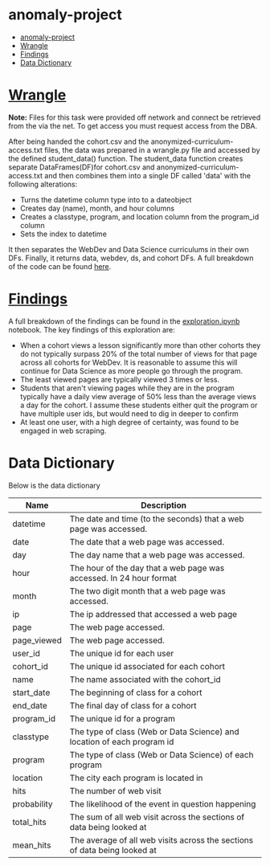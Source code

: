 # anomaly-project
- [anomaly-project](#anomaly-project)
- [Wrangle](#wrangle)
- [Findings](#findings)
- [Data Dictionary](#data-dictionary)


# [Wrangle](https://github.com/datastraine/anomaly-project/blob/main/wrangle.py)
**Note:** Files for this task were provided off network and connect be retrieved from the via the net. To get access you must request access from the DBA.

After being handed the cohort.csv and the anonymized-curriculum-access.txt files, the data was prepared in a wrangle.py file and accessed by the defined student_data() function. The student_data function creates separate DataFrames(DF)for cohort.csv and anonymized-curriculum-access.txt and then combines them into a single DF called 'data' with the following alterations:
    
  * Turns the datetime column type into to a dateobject
  * Creates day (name), month, and hour columns
  * Creates a classtype, program, and location column from the program_id column
  * Sets the index to datetime
   
It then separates the WebDev and Data Science curriculums in their own DFs. Finally, it returns data, webdev, ds, and cohort DFs. A full breakdown of the code can be found [here](https://github.com/datastraine/anomaly-project/blob/main/wrangle.py). 

# [Findings](https://github.com/datastraine/anomaly-project/blob/main/exploration.ipynb)
A full breakdown of the findings can be found in the [exploration.ipynb](https://github.com/datastraine/anomaly-project/blob/main/exploration.ipynb) notebook. The key findings of this exploration are:
  * When a cohort views a lesson significantly more than other cohorts they do not typically surpass 20% of the total number of views for that page across all cohorts for WebDev. It is reasonable to assume this will continue for Data Science as more people go through the program.
  * The least viewed pages are typically viewed 3 times or less.
  * Students that aren't viewing pages while they are in the program typically have a daily view average of 50% less than the average views a day for the cohort. I assume these students either quit the program or have multiple user ids, but would need to dig in deeper to confirm
  * At least one user, with a high degree of certainty, was found to be engaged in web scraping.

# Data Dictionary
Below is the data dictionary

| Name  | Description  |
|---|---|
| datetime | The date and time (to the seconds) that a web page was accessed. |
| date |  The date that a web page was accessed.  |
| day | The day name that a web page was accessed. |
| hour | The hour of the day that a web page was accessed. In 24 hour format |
| month  | The two digit month that a web page was accessed. |
| ip | The ip addressed that accessed a web page  |
| page | The web page accessed.   |
| page_viewed | The web page accessed.   |
| user_id | The unique id for each user |
| cohort_id | The unique id associated for each cohort |
| name | The name associated with the cohort_id  |
| start_date | The beginning of class for a cohort  |
| end_date | The final day of class for a cohort  |
| program_id  | The unique id for a program |
| classtype | The type of class (Web or Data Science) and location of each program id |
| program  |  The type of class (Web or Data Science) of each program |
| location | The city each program is located in |
| hits | The number of web visit  |
| probability | The likelihood of the event in question happening |
| total_hits | The sum of all web visit across the sections of data being looked at |
| mean_hits | The average of all web visits across the sections of data being looked at  |
